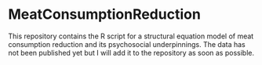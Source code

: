 # MeatConsumptionReduction
This repository contains the R script for a structural equation model of meat consumption reduction and its psychosocial underpinnings. The data has not been published yet but I will add it to the repository as soon as possible.
